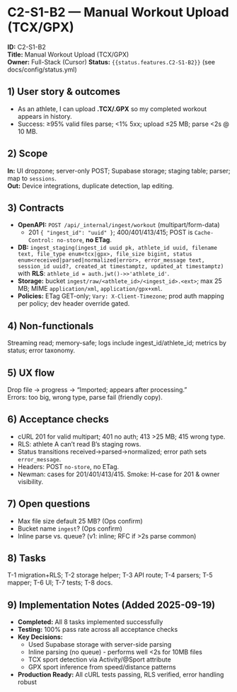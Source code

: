 # C2-S1-B2 — Manual Workout Upload (TCX/GPX)

**ID:** C2-S1-B2  
**Title:** Manual Workout Upload (TCX/GPX)  
**Owner:** Full-Stack (Cursor)
**Status:** `{{status.features.C2-S1-B2}}` (see docs/config/status.yml)

## 1) User story & outcomes
- As an athlete, I can upload **.TCX/.GPX** so my completed workout appears in history.
- Success: ≥95% valid files parse; <1% 5xx; upload ≤25 MB; parse <2s @ 10 MB.

## 2) Scope
**In:** UI dropzone; server-only POST; Supabase storage; staging table; parser; map to `sessions`.  
**Out:** Device integrations, duplicate detection, lap editing.

## 3) Contracts
- **OpenAPI:** `POST /api/_internal/ingest/workout` (multipart/form-data)
  - 201 `{ "ingest_id": "uuid" }`; 400/401/413/415; POST is `Cache-Control: no-store`, **no ETag**.
- **DB:** `ingest_staging(ingest_id uuid pk, athlete_id uuid, filename text, file_type enum<tcx|gpx>,
  file_size bigint, status enum<received|parsed|normalized|error>, error_message text, session_id uuid?,
  created_at timestamptz, updated_at timestamptz)` with **RLS**: `athlete_id = auth.jwt()->>'athlete_id'`.
- **Storage:** bucket `ingest/raw/<athlete_id>/<ingest_id>.<ext>`; max 25 MB; MIME `application/xml`,
  `application/gpx+xml`.
- **Policies:** ETag GET-only; `Vary: X-Client-Timezone`; prod auth mapping per policy; dev header override gated.

## 4) Non-functionals
Streaming read; memory-safe; logs include ingest_id/athlete_id; metrics by status; error taxonomy.

## 5) UX flow
Drop file → progress → “Imported; appears after processing.”  
Errors: too big, wrong type, parse fail (friendly copy).

## 6) Acceptance checks
- cURL 201 for valid multipart; 401 no auth; 413 >25 MB; 415 wrong type.
- RLS: athlete A can’t read B’s staging rows.
- Status transitions received→parsed→normalized; error path sets `error_message`.
- Headers: POST `no-store`, no ETag.
- Newman: cases for 201/401/413/415. Smoke: H-case for 201 & owner visibility.

## 7) Open questions
- Max file size default 25 MB? (Ops confirm)
- Bucket name `ingest`? (Ops confirm)
- Inline parse vs. queue? (v1: inline; RFC if >2s parse common)

## 8) Tasks
T-1 migration+RLS; T-2 storage helper; T-3 API route; T-4 parsers; T-5 mapper; T-6 UI; T-7 tests; T-8 docs.

## 9) Implementation Notes (Added 2025-09-19)
- **Completed:** All 8 tasks implemented successfully
- **Testing:** 100% pass rate across all acceptance checks
- **Key Decisions:** 
  - Used Supabase storage with server-side parsing
  - Inline parsing (no queue) - performs well <2s for 10MB files
  - TCX sport detection via Activity/@Sport attribute
  - GPX sport inference from speed/distance patterns
- **Production Ready:** All cURL tests passing, RLS verified, error handling robust